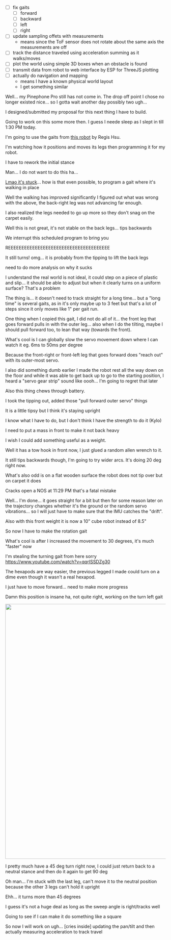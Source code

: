 - [ ] fix gaits
  - [ ] forward
  - [ ] backward
  - [ ] left
  - [ ] right
- [ ] update sampling offets with measurements
  - means since the ToF sensor does not rotate about the same axis the measurements are off
- [ ] track the distance traveled using acceleration summing as it walks/moves
- [ ] plot the world using simple 3D boxes when an obstacle is found
- [ ] transmit data from robot to web interface by ESP for ThreeJS plotting
- [ ] actually do navigation and mapping
  - means I have a known physical world layout
  - I get something similar

Well... my Pinephone Pro still has not come in. The drop off point I chose no longer existed nice... so I gotta wait another day possibly two ugh...

I designed/submitted my proposal for this next thing I have to build.

Going to work on this some more then. I guess I neede sleep as I slept in till 1:30 PM today.

I'm going to use the gaits from [this robot](https://www.youtube.com/watch?v=ZvBVyJE9HOc) by Regis Hsu.

I'm watching how it positions and moves its legs then programming it for my robot.

I have to rework the initial stance

Man... I do not want to do this ha...

[Lmao it's stuck](https://www.youtube.com/watch?v=72OOZBOS9s0)... how is that even possible, to program a gait where it's walking in place

Well the walking has improved significantly I figured out what was wrong with the above, the back-right leg was not advancing far enough.

I also realized the legs needed to go up more so they don't snag on the carpet easily.

Well this is not great, it's not stable on the back legs... tips backwards

We interrupt this scheduled program to bring you

REEEEEEEEEEEEEEEEEEEEEEEEEEEEEEEEEEEEEE

It still turns! omg... it is probably from the tipping to lift the back legs

need to do more analysis on why it sucks

I understand the real world is not ideal, it could step on a piece of plastic and slip... it should be able to adjust but when it clearly turns on a uniform surface? That's a problem

The thing is... it doesn't need to track straight for a long time... but a "long time" is several gaits, as in it's only maybe up to 3 feet but that's a lot of steps since it only moves like 1" per gait run.

One thing when I copied this gait, I did not do all of it... the front leg that goes forward pulls in with the outer leg... also when I do the tilting, maybe I should pull forward too, to lean that way (towards the front).

What's cool is I can globally slow the servo movement down where I can watch it eg. 6ms to 50ms per degree

Because the front-right or front-left leg that goes forward does "reach out" with its outer-most servo.

I also did something dumb earlier I made the robot rest all the way down on the floor and while it was able to get back up to go to the starting position, I heard a "servo gear strip" sound like oooh... I'm going to regret that later

Also this thing chews through battery.

I took the tipping out, added those "pull forward outer servo" things

It is a little tipsy but I think it's staying upright

I know what I have to do, but I don't think I have the strength to do it (Kylo)

I need to put a mass in front to make it not back heavy

I wish I could add something useful as a weight.

Well it has a tow hook in front now, I just glued a random allen wrench to it.

It still tips backwards though, I'm going to try wider arcs. It's doing 20 deg right now.

What's also odd is on a flat wooden surface the robot does not tip over but on carpet it does

Cracks open a NOS at 11:29 PM that's a fatal mistake

Well... I'm done... it goes straight for a bit but then for some reason later on the trajectory changes whether it's the ground or the random servo vibrations... so I will just have to make sure that the IMU catches the "drift".

Also with this front weight it is now a 10" cube robot instead of 8.5"

So now I have to make the rotation gait

What's cool is after I increased the movement to 30 degrees, it's much "faster" now

I'm stealing the turning gait from here sorry
https://www.youtube.com/watch?v=qqrISSDZg30

The hexapods are way easier, the previous legged I made could turn on a dime even though it wasn't a real hexapod.

I just have to move forward... need to make more progress

Damn this position is insane ha, not quite right, working on the turn left gait

<img src="../../media/03-01-2022--crazy-servo-position.png" width="800"/>

I pretty much have a 45 deg turn right now, I could just return back to a neutral stance and then do it again to get 90 deg

Oh man... I'm stuck with the last leg, can't move it to the neutral position because the other 3 legs can't hold it upright

Ehh... it turns more than 45 degrees

I guess it's not a huge deal as long as the sweep angle is right/tracks well

Going to see if I can make it do something like a square

So now I will work on ugh... [cries inside] updating the pan/tilt and then actually measuring acceleration to track travel


